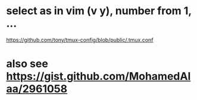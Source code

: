 # select as in vim (v y), number from 1, ...
https://github.com/tony/tmux-config/blob/public/.tmux.conf
# also see https://gist.github.com/MohamedAlaa/2961058
